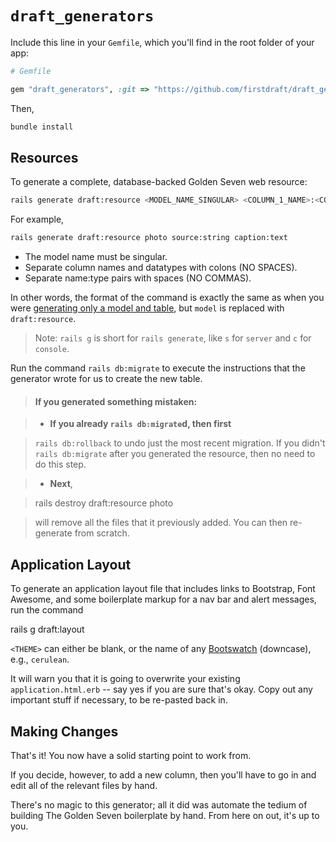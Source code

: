 # `draft_generators`

Include this line in your `Gemfile`, which you'll find in the root folder of your app:

```ruby
# Gemfile

gem "draft_generators", :git => "https://github.com/firstdraft/draft_generators"
```

Then,

```bash
bundle install
```

## Resources

To generate a complete, database-backed Golden Seven web resource:

```bash
rails generate draft:resource <MODEL_NAME_SINGULAR> <COLUMN_1_NAME>:<COLUMN_1_DATATYPE> <COLUMN_2_NAME>:<COLUMN_2_DATATYPE> # etc
```

For example,

```bash
rails generate draft:resource photo source:string caption:text
```

- The model name must be singular.
- Separate column names and datatypes with colons (NO SPACES).
- Separate name:type pairs with spaces (NO COMMAS).

In other words, the format of the command is exactly the same as when you were [generating only a model and table](crud-with-ruby.md#adding-tables-to-the-database), but `model` is replaced with `draft:resource`.

> Note: `rails g` is short for `rails generate`, like `s` for `server` and `c` for `console`.

Run the command `rails db:migrate` to execute the instructions that the generator wrote for us to create the new table.

> #### If you generated something mistaken:

> - **If you already `rails db:migrate`d, then first**

> `rails db:rollback`
> to undo just the most recent migration. If you didn't `rails db:migrate` after you generated the resource, then no need to do this step.

> - **Next**,

> rails destroy draft:resource photo

> will remove all the files that it previously added. You can then re-generate from scratch.

## Application Layout

To generate an application layout file that includes links to Bootstrap, Font Awesome, and some boilerplate markup for a nav bar and alert messages, run the command

rails g draft:layout <THEME>

`<THEME>` can either be blank, or the name of any [Bootswatch](http://bootswatch.com) (downcase), e.g., `cerulean`.

It will warn you that it is going to overwrite your existing `application.html.erb` -- say yes if you are sure that's okay. Copy out any important stuff if necessary, to be re-pasted back in.

## Making Changes

That's it! You now have a solid starting point to work from.

If you decide, however, to add a new column, then you'll have to go in and edit all of the relevant files by hand.

There's no magic to this generator; all it did was automate the tedium of building The Golden Seven boilerplate by hand. From here on out, it's up to you.
